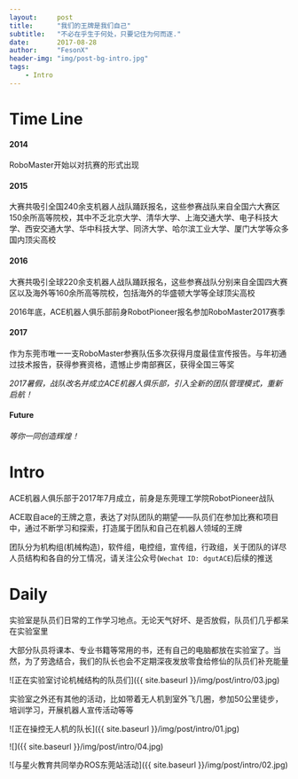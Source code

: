 ```yaml
---
layout:     post
title:      "我们的王牌是我们自己"
subtitle:   "不必在乎生于何处，只要记住为何而逐."
date:       2017-08-28
author:     "FesonX"
header-img: "img/post-bg-intro.jpg"
tags:
    - Intro
---
```



# Time Line
#### 2014
RoboMaster开始以对抗赛的形式出现
#### 2015
大赛共吸引全国240余支机器人战队踊跃报名，这些参赛战队来自全国六大赛区150余所高等院校，其中不乏北京大学、清华大学、上海交通大学、电子科技大学、西安交通大学、华中科技大学、同济大学、哈尔滨工业大学、厦门大学等众多国内顶尖高校
#### 2016
大赛共吸引全球220余支机器人战队踊跃报名，这些参赛战队分别来自全国四大赛区以及海外等160余所高等院校，包括海外的华盛顿大学等全球顶尖高校

2016年底，ACE机器人俱乐部前身RobotPioneer报名参加RoboMaster2017赛季
#### 2017
作为东莞市唯一一支RoboMaster参赛队伍多次获得月度最佳宣传报告。与年初通过技术报告，获得参赛资格，遗憾止步南部赛区，获得全国三等奖

*2017暑假，战队改名并成立ACE机器人俱乐部，引入全新的团队管理模式，重新启航！*

#### Future
*等你一同创造辉煌！*



# Intro
ACE机器人俱乐部于2017年7月成立，前身是东莞理工学院RobotPioneer战队

ACE取自ace的王牌之意，表达了对队团队的期望——队员们在参加比赛和项目中，通过不断学习和探索，打造属于团队和自己在机器人领域的王牌

团队分为机构组(机械构造)，软件组，电控组，宣传组，行政组，关于团队的详尽人员结构和各自的分工情况，请关注公众号(`Wechat ID: dgutACE`)后续的推送



# Daily
实验室是队员们日常的工作学习地点。无论天气好坏、是否放假，队员们几乎都呆在实验室里

大部分队员将课本、专业书籍等常用的书，还有自己的电脑都放在实验室了。当然，为了劳逸结合，我们的队长也会不定期深夜发放零食给修仙的队员们补充能量

![正在实验室讨论机械结构的队员们]({{ site.baseurl }}/img/post/intro/03.jpg)

实验室之外还有其他的活动，比如带着无人机到室外飞几圈，参加50公里徒步，培训学习，开展机器人宣传活动等等

![正在操控无人机的队长]({{ site.baseurl }}/img/post/intro/01.jpg)

![]({{ site.baseurl }}/img/post/intro/04.jpg)

![与星火教育共同举办ROS东莞站活动]({{ site.baseurl }}/img/post/intro/02.jpg)
